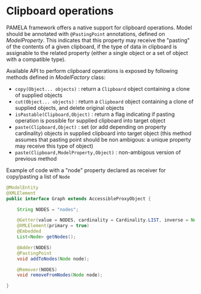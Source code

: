 # Clipboard operations

PAMELA framework offers a native support for clipboard operations. Model should be annotated with `@PastingPoint` annotations, defined on *ModelProperty*. This indicates that this property may receive the "pasting" of the contents of a given clipboard, if the type of data in clipboard is assignable to the related property (either a single object or a set of object with a compatible type).

Available API to perform clipboard operations is exposed by following methods defined in *ModelFactory* class:

- `copy(Object... objects)` : return a `Clipboard` object containing a clone of supplied objects
- `cut(Object... objects)` : return a `Clipboard` object containing a clone of supplied objects, and delete original objects
- `isPastable(Clipboard,Object)` : return a flag indicating if pasting operation is possible for supplied clipboard into target object
- `paste(Clipboard,Object)` : set (or add depending on property cardinality) objects in supplied clipboard into target object (this method assumes that pasting point should be non ambigous: a unique property may receive this type of object)
- `paste(Clipboard,ModelProperty,Object)` : non-ambigous version of previous method


Example of code with a "node" property declared as receiver for copy/pasting a list of `Node`
 
```java
@ModelEntity
@XMLElement
public interface Graph extends AccessibleProxyObject {

	String NODES = "nodes";

	@Getter(value = NODES, cardinality = Cardinality.LIST, inverse = Node.GRAPH)
	@XMLElement(primary = true)
	@Embedded
	List<Node> getNodes();

	@Adder(NODES)
	@PastingPoint
	void addToNodes(Node node);

	@Remover(NODES)
	void removeFromNodes(Node node);

}
```

    
  
